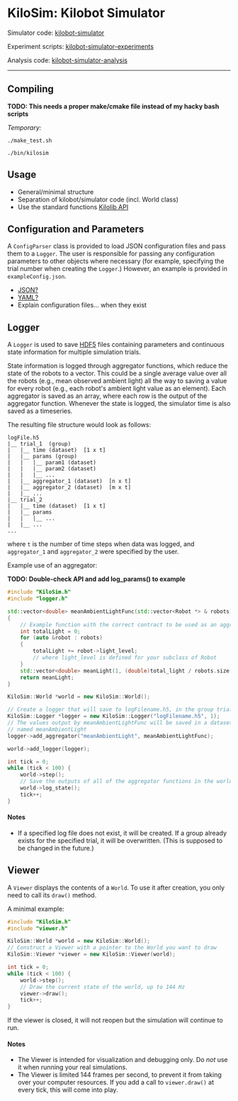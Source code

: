 # KiloSim: Kilobot Simulator

Simulator code: [kilobot-simulator](https://github.com/jtebert/kilobot-simulator)

Experiment scripts: [kilobot-simulator-experiments](https://github.com/jtebert/kilobot-simulator-experiments)

Analysis code: [kilobot-simulator-analysis](https://github.com/jtebert/kilobot-simulator-analysis)

---

## Compiling

**TODO: This needs a proper make/cmake file instead of my hacky bash scripts**

*Temporary:*

`./make_test.sh`

`./bin/kilosim`

## Usage

- General/minimal structure
- Separation of kilobot/simulator code (incl. World class)
- Use the standard functions [Kilolib API](https://www.kilobotics.com/docs/index.html)

## Configuration and Parameters

A `ConfigParser` class is provided to load JSON configuration files and pass them to a `Logger`. The user is responsible for passing any configuration parameters to other objects where necessary (for example, specifying the trial number when creating the `Logger`.) However, an example is provided in `exampleConfig.json`.

- [JSON?](https://github.com/nlohmann/json)
- [YAML?](https://github.com/jbeder/yaml-cpp)
- Explain configuration files... when they exist

## Logger

A `Logger` is used to save [HDF5](https://portal.hdfgroup.org/display/support) files containing parameters and continuous state information for multiple simulation trials.

State information is logged through aggregator functions, which reduce the state of the robots to a vector. This could be a single average value over all the robots (e.g., mean observed ambient light) all the way to saving a value for every robot (e.g., each robot's ambient light value as an element). Each aggregator is saved as an array, where each row is the output of the aggregator function. Whenever the state is logged, the simulator time is also saved as a timeseries.

The resulting file structure would look as follows:

```
logFile.h5
|__ trial_1  (group)
|   |__ time (dataset)  [1 x t]
|   |__ params (group)
|   |   |__ param1 (dataset)
|   |   |__ param2 (dataset)
|   |   |__ ...
|   |__ aggregator_1 (dataset)  [n x t]
|   |__ aggregator_2 (dataset)  [m x t]
|   |__ ...
|__ trial_2
|   |__ time (dataset)  [1 x t]
|   |__ params
|   |   |__ ...
|   |__ ...
...
```

where `t` is the number of time steps when data was logged, and `aggregator_1` and `aggregator_2` were specified by the user.

Example use of an aggregator:

**TODO: Double-check API and add log_params() to example**

```C++
#include "KiloSim.h"
#include "logger.h"

std::vector<double> meanAmbientLightFunc(std::vector<Robot *> & robots)
{
    // Example function with the correct contract to be used as an aggregator
    int totalLight = 0;
    for (auto &robot : robots)
    {
        totalLight += robot->light_level;
        // where light_level is defined for your subclass of Robot
    }
    std::vector<double> meanLight(1, (double)total_light / robots.size());
    return meanLight;
}

KiloSim::World *world = new KiloSim::World();

// Create a logger that will save to logFilename.h5, in the group trial_1
KiloSim::Logger *logger = new KiloSim::Logger("logFilename.h5", 1);
// The values output by meanAmbientLightFunc will be saved in a dataset
// named meanAmbientLight
logger->add_aggregator("meanAmbientLight", meanAmbientLightFunc);

world->add_logger(logger);

int tick = 0;
while (tick < 100) {
    world->step();
    // Save the outputs of all of the aggregator functions in the world's logger
    world->log_state();
    tick++;
}
```

#### Notes

- If a specified log file does not exist, it will be created. If a group already exists for the specified trial, it will be overwritten. (This is supposed to be changed in the future.)

## Viewer

A `Viewer` displays the contents of a `World`. To use it after creation, you only need to call its `draw()` method.

A minimal example:

```C++
#include "KiloSim.h"
#include "viewer.h"

KiloSim::World *world = new KiloSim::World();
// Construct a Viewer with a pointer to the World you want to draw
KiloSim::Viewer *viewer = new KiloSim::Viewer(world);

int tick = 0;
while (tick < 100) {
    world->step();
    // Draw the current state of the world, up to 144 Hz
    viewer->draw();
    tick++;
}
```

If the viewer is closed, it will not reopen but the simulation will continue to run.

#### Notes

- The Viewer is intended for visualization and debugging only. Do *not* use it when running your real simulations.
- The Viewer is limited 144 frames per second, to prevent it from taking over your computer resources. If you add a call to `viewer.draw()` at every tick, this will come into play.